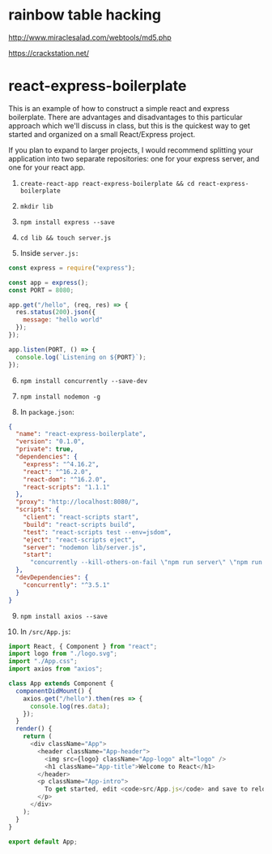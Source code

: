 # rainbow table hacking

http://www.miraclesalad.com/webtools/md5.php

https://crackstation.net/

# react-express-boilerplate

This is an example of how to construct a simple react and express boilerplate. There are advantages and disadvantages to this particular approach which we'll discuss in class, but this is the quickest way to get started and organized on a small React/Express project.

If you plan to expand to larger projects, I would recommend splitting your application into two separate repositories: one for your express server, and one for your react app.

1. `create-react-app react-express-boilerplate && cd react-express-boilerplate`

2. `mkdir lib`

3. `npm install express --save`

4. `cd lib && touch server.js`

5. Inside `server.js:`

```javascript
const express = require("express");

const app = express();
const PORT = 8080;

app.get("/hello", (req, res) => {
  res.status(200).json({
    message: "hello world"
  });
});

app.listen(PORT, () => {
  console.log(`Listening on ${PORT}`);
});
```

6. `npm install concurrently --save-dev`

7. `npm install nodemon -g`

8. In `package.json`:

```json
{
  "name": "react-express-boilerplate",
  "version": "0.1.0",
  "private": true,
  "dependencies": {
    "express": "^4.16.2",
    "react": "^16.2.0",
    "react-dom": "^16.2.0",
    "react-scripts": "1.1.1"
  },
  "proxy": "http://localhost:8080/",
  "scripts": {
    "client": "react-scripts start",
    "build": "react-scripts build",
    "test": "react-scripts test --env=jsdom",
    "eject": "react-scripts eject",
    "server": "nodemon lib/server.js",
    "start":
      "concurrently --kill-others-on-fail \"npm run server\" \"npm run client\""
  },
  "devDependencies": {
    "concurrently": "^3.5.1"
  }
}
```

9. `npm install axios --save`

10. In `/src/App.js`:

```javascript
import React, { Component } from "react";
import logo from "./logo.svg";
import "./App.css";
import axios from "axios";

class App extends Component {
  componentDidMount() {
    axios.get("/hello").then(res => {
      console.log(res.data);
    });
  }
  render() {
    return (
      <div className="App">
        <header className="App-header">
          <img src={logo} className="App-logo" alt="logo" />
          <h1 className="App-title">Welcome to React</h1>
        </header>
        <p className="App-intro">
          To get started, edit <code>src/App.js</code> and save to reload.
        </p>
      </div>
    );
  }
}

export default App;
```
